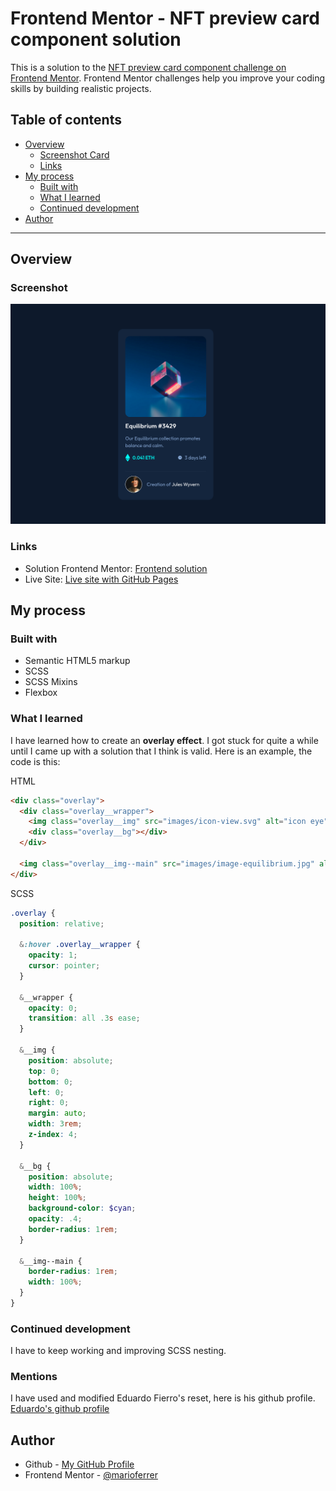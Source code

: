 # Frontend Mentor - NFT preview card component solution

This is a solution to the [NFT preview card component challenge on Frontend Mentor](https://www.frontendmentor.io/challenges/nft-preview-card-component-SbdUL_w0U). Frontend Mentor challenges help you improve your coding skills by building realistic projects.  

## Table of contents

- [Overview](#overview)
  - [Screenshot Card](#screenshot)
  - [Links](#links)
- [My process](#my-process)
  - [Built with](#built-with)
  - [What I learned](#what-i-learned)
  - [Continued development](#continued-development)
- [Author](#author)

---

## Overview

### Screenshot
![Sample of my project](images/screenshot-nft.png)


### Links

- Solution Frontend Mentor: [Frontend solution](https://www.frontendmentor.io/solutions/qr-code-murYUcVduA)
- Live Site: [Live site with GitHub Pages](https://marioferrer.github.io/FM-03_QR-code/)

## My process

### Built with

- Semantic HTML5 markup
- SCSS
- SCSS Mixins
- Flexbox


### What I learned

I have learned how to create an **overlay effect**. I got stuck for quite a while until I came up with a solution that I think is valid.
Here is an example, the code is this:

HTML
```html
<div class="overlay">
  <div class="overlay__wrapper">
    <img class="overlay__img" src="images/icon-view.svg" alt="icon eye">
    <div class="overlay__bg"></div>
  </div>

  <img class="overlay__img--main" src="images/image-equilibrium.jpg" alt="image avatar">
</div>
```

SCSS
```scss
.overlay {
  position: relative;

  &:hover .overlay__wrapper {
    opacity: 1;
    cursor: pointer;
  }

  &__wrapper {
    opacity: 0;
    transition: all .3s ease;
  }

  &__img {
    position: absolute;
    top: 0;
    bottom: 0;
    left: 0;
    right: 0;
    margin: auto;
    width: 3rem;
    z-index: 4;
  }

  &__bg {
    position: absolute;
    width: 100%;
    height: 100%;
    background-color: $cyan;
    opacity: .4;
    border-radius: 1rem;
  }

  &__img--main {
    border-radius: 1rem;
    width: 100%;
  }
}
```

### Continued development

I have to keep working and improving SCSS nesting.

### Mentions

I have used and modified Eduardo Fierro's reset, here is his github profile. <br>
[Eduardo's github profile](https://github.com/eduardofierropro/Reset-CSS)

## Author

- Github - [My GitHub Profile](https://github.com/marioferrer)
- Frontend Mentor - [@marioferrer](https://www.frontendmentor.io/profile/marioferrer)



